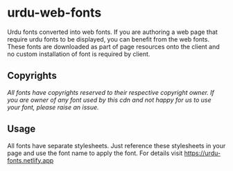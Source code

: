 # urdu-web-fonts
Urdu fonts converted into web fonts. If you are authoring a web page that require urdu fonts to be displayed, you can benefit from the web fonts. These fonts are downloaded as part of page resources onto the client and no custom installation of font is required by client.

## Copyrights
_All fonts have copyrights reserved to their respective copyright owner. If you are owner of any font used by this cdn and not happy for us to use your font, please raise an issue._

## Usage

 All fonts have separate stylesheets. Just reference these stylesheets in your page and use the font name to apply the font. For details visit  https://urdu-fonts.netlify.app
 
 
